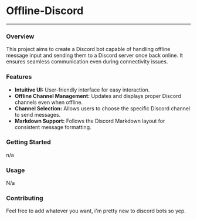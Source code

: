 # Offline-Discord
---
### Overview
This project aims to create a Discord bot capable of handling offline message input and sending them to a Discord server once back online. It ensures seamless communication even during connectivity issues.

### Features
- **Intuitive UI:** User-friendly interface for easy interaction.
- **Offline Channel Management:** Updates and displays proper Discord channels even when offline.
- **Channel Selection:** Allows users to choose the specific Discord channel to send messages.
- **Markdown Support:** Follows the Discord Markdown layout for consistent message formatting.

### Getting Started
n/a
### Usage
N/a

### Contributing
Feel free to add whatever you want, i'm pretty new to discord bots so yep.

